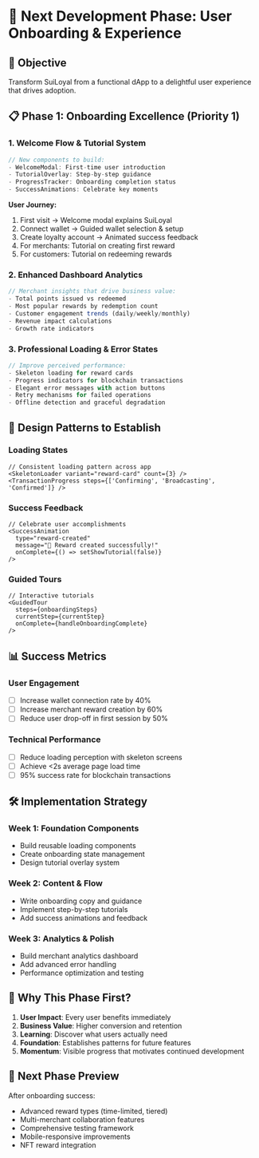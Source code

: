 # 🚀 Next Development Phase: User Onboarding & Experience

## 🎯 Objective
Transform SuiLoyal from a functional dApp to a delightful user experience that drives adoption.

## 📋 Phase 1: Onboarding Excellence (Priority 1)

### 1. Welcome Flow & Tutorial System
```typescript
// New components to build:
- WelcomeModal: First-time user introduction
- TutorialOverlay: Step-by-step guidance
- ProgressTracker: Onboarding completion status
- SuccessAnimations: Celebrate key moments
```

**User Journey:**
1. First visit → Welcome modal explains SuiLoyal
2. Connect wallet → Guided wallet selection & setup
3. Create loyalty account → Animated success feedback
4. For merchants: Tutorial on creating first reward
5. For customers: Tutorial on redeeming rewards

### 2. Enhanced Dashboard Analytics
```typescript
// Merchant insights that drive business value:
- Total points issued vs redeemed
- Most popular rewards by redemption count
- Customer engagement trends (daily/weekly/monthly)
- Revenue impact calculations
- Growth rate indicators
```

### 3. Professional Loading & Error States
```typescript
// Improve perceived performance:
- Skeleton loading for reward cards
- Progress indicators for blockchain transactions
- Elegant error messages with action buttons
- Retry mechanisms for failed operations
- Offline detection and graceful degradation
```

## 🎨 Design Patterns to Establish

### Loading States
```tsx
// Consistent loading pattern across app
<SkeletonLoader variant="reward-card" count={3} />
<TransactionProgress steps={['Confirming', 'Broadcasting', 'Confirmed']} />
```

### Success Feedback
```tsx
// Celebrate user accomplishments
<SuccessAnimation 
  type="reward-created" 
  message="🎉 Reward created successfully!"
  onComplete={() => setShowTutorial(false)}
/>
```

### Guided Tours
```tsx
// Interactive tutorials
<GuidedTour
  steps={onboardingSteps}
  currentStep={currentStep}
  onComplete={handleOnboardingComplete}
/>
```

## 📊 Success Metrics

### User Engagement
- [ ] Increase wallet connection rate by 40%
- [ ] Increase merchant reward creation by 60%  
- [ ] Reduce user drop-off in first session by 50%

### Technical Performance
- [ ] Reduce loading perception with skeleton screens
- [ ] Achieve <2s average page load time
- [ ] 95% success rate for blockchain transactions

## 🛠️ Implementation Strategy

### Week 1: Foundation Components
- Build reusable loading components
- Create onboarding state management
- Design tutorial overlay system

### Week 2: Content & Flow
- Write onboarding copy and guidance
- Implement step-by-step tutorials
- Add success animations and feedback

### Week 3: Analytics & Polish
- Build merchant analytics dashboard
- Add advanced error handling
- Performance optimization and testing

## 🎯 Why This Phase First?

1. **User Impact**: Every user benefits immediately
2. **Business Value**: Higher conversion and retention
3. **Learning**: Discover what users actually need
4. **Foundation**: Establishes patterns for future features
5. **Momentum**: Visible progress that motivates continued development

## 🚀 Next Phase Preview

After onboarding success:
- Advanced reward types (time-limited, tiered)
- Multi-merchant collaboration features
- Comprehensive testing framework
- Mobile-responsive improvements
- NFT reward integration